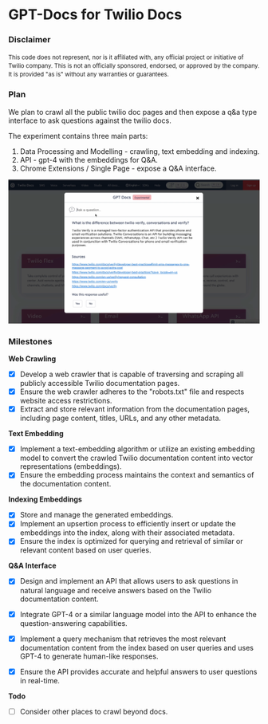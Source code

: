 # GPT-Docs for Twilio Docs

### Disclaimer
<small>This code does not represent, nor is it affiliated with, any official project or initiative of Twilio company. This is not an officially sponsored, endorsed, or approved by the company. It is provided "as is" without any warranties or guarantees. </small>

### Plan

We plan to crawl all the public twilio doc pages and then expose a q&a type interface to ask questions against the twilio docs. 

The experiment contains three main parts:

1) Data Processing and Modelling - crawling, text embedding and indexing.
2) API - gpt-4 with the embeddings for Q&A.
3) Chrome Extensions / Single Page - expose a Q&A interface.

![](/screenshots/query_resp_screenshot.png)

### Milestones

**Web Crawling**

- [x] Develop a web crawler that is capable of traversing and scraping all publicly accessible Twilio documentation pages.
- [x] Ensure the web crawler adheres to the "robots.txt" file and respects website access restrictions.
- [x] Extract and store relevant information from the documentation pages, including page content, titles, URLs, and any other metadata.

**Text Embedding**

- [x] Implement a text-embedding algorithm or utilize an existing embedding model to convert the crawled Twilio documentation content into vector representations (embeddings).
- [x] Ensure the embedding process maintains the context and semantics of the documentation content.

**Indexing Embeddings**

- [x] Store and manage the generated embeddings.
- [x] Implement an upsertion process to efficiently insert or update the embeddings into the index, along with their associated metadata.
- [x] Ensure the index is optimized for querying and retrieval of similar or relevant content based on user queries.

**Q&A Interface**

- [x] Design and implement an API that allows users to ask questions in natural language and receive answers based on the Twilio documentation content.
- [x] Integrate GPT-4 or a similar language model into the API to enhance the question-answering capabilities.
- [x] Implement a query mechanism that retrieves the most relevant documentation content from the index based on user queries and uses GPT-4 to generate human-like responses.
- [x] Ensure the API provides accurate and helpful answers to user questions in real-time.


**Todo**
- [ ] Consider other places to crawl beyond docs.

